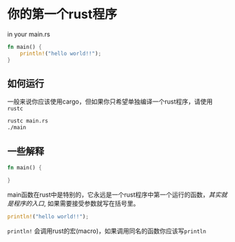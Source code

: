 # 你的第一个rust程序
in your main.rs
```rust
fn main() {
	println!("hello world!!");
}
```

## 如何运行
一般来说你应该使用cargo，但如果你只希望单独编译一个rust程序，请使用 `rustc`
```bash
rustc main.rs
./main
```

## 一些解释
```rust
fn main() {

}
```
main函数在rust中是特别的，它永远是一个rust程序中第一个运行的函数，*其实就是程序的入口*, 如果需要接受参数就写在括号里。

```rust
println!("hello world!!");
```
`println!` 会调用rust的宏(macro)，如果调用同名的函数你应该写`println`